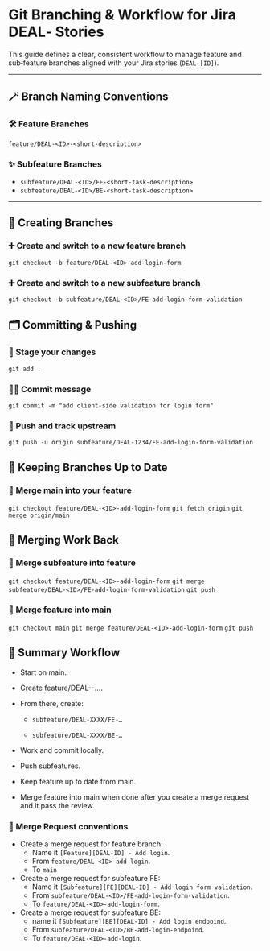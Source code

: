 # Git Branching & Workflow for Jira DEAL‑ Stories

This guide defines a clear, consistent workflow to manage feature and sub‑feature branches aligned with your Jira stories (`DEAL-[ID]`).

---

## 🪄 Branch Naming Conventions

### 🛠 Feature Branches
`feature/DEAL-<ID>-<short-description>`

### ✨ Subfeature Branches
- `subfeature/DEAL-<ID>/FE-<short-task-description>`
- `subfeature/DEAL-<ID>/BE-<short-task-description>`


---

## 🧱 Creating Branches

### ➕ Create and switch to a new feature branch
`git checkout -b feature/DEAL-<ID>-add-login-form`

### ➕ Create and switch to a new subfeature branch
`git checkout -b subfeature/DEAL-<ID>/FE-add-login-form-validation`

## 🗂 Committing & Pushing
### ‍🧙 Stage your changes
`git add .`
### 🧙‍♀️ Commit message
`git commit -m "add client-side validation for login form"`
### 🚀 Push and track upstream
`git push -u origin subfeature/DEAL-1234/FE-add-login-form-validation`

## 🔁 Keeping Branches Up to Date
### 🔀 Merge main into your feature
`git checkout feature/DEAL-<ID>-add-login-form`
`git fetch origin`
`git merge origin/main`


## 🧩 Merging Work Back
### 🔀 Merge subfeature into feature
`git checkout feature/DEAL-<ID>-add-login-form`
`git merge subfeature/DEAL-<ID>/FE-add-login-form-validation`
`git push`

### 🔀 Merge feature into main
`git checkout main`
`git merge feature/DEAL-<ID>-add-login-form`
`git push`

## 🧭 Summary Workflow
- Start on main.

- Create feature/DEAL-<ID>-….

- From there, create:

  - `subfeature/DEAL-XXXX/FE-…`

  - `subfeature/DEAL-XXXX/BE-…`

- Work and commit locally.

- Push subfeatures.

- Keep feature up to date from main.

- Merge feature into main when done after you create a merge request and it pass the review.

### 🧩 Merge Request conventions
- Create a merge request for feature branch:
    - Name it `[Feature][DEAL-ID] - Add login`.
    - From `feature/DEAL-<ID>-add-login`.
    - To `main`
- Create a merge request for subfeature FE:
    - Name it `[Subfeature][FE][DEAL-ID] - Add login form validation`.
    - From `subfeature/DEAL-<ID>/FE-add-login-form-validation`.
    - To `feature/DEAL-<ID>-add-login-form`.
- Create a merge request for subfeature BE:
  - name it `[Subfeature][BE][DEAL-ID] - Add login endpoind`.
  - From `subfeature/DEAL-<ID>/BE-add-login-endpoind`.
  - To `feature/DEAL-<ID>-add-login`.
